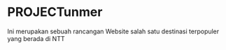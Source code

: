 # PROJECTunmer
Ini merupakan sebuah rancangan Website salah satu destinasi terpopuler yang berada di NTT
